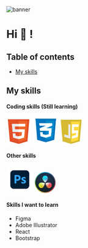 ![banner](https://i.pinimg.com/736x/70/8d/b0/708db031cbd5206418e7dc4614854e6e.jpg)

# Hi 👋 !

## Table of contents
* [My skills](#my-skills)
  
## My skills

#### Coding skills (Still learning)
<img src="img/html-logo.png" width="64"> <img src="img/css-logo.png" width="70"> <img src="img/js-logo.png" width="55">

#### Other skills
<img src="img/ps-logo.png" width="70"> <img src="img/davinci-logo.png" width="55">

#### Skills I want to learn
* Figma
* Adobe Illustrator
* React
* Bootstrap
